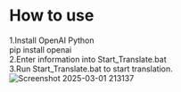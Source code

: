 # How to use
1.Install OpenAI Python<br>pip install openai
<br>2.Enter information into Start_Translate.bat
<br>3.Run Start_Translate.bat to start translation.
<br>![Screenshot 2025-03-01 213137](https://github.com/user-attachments/assets/cccdc128-bb57-401b-9d26-03b356068bdb)
